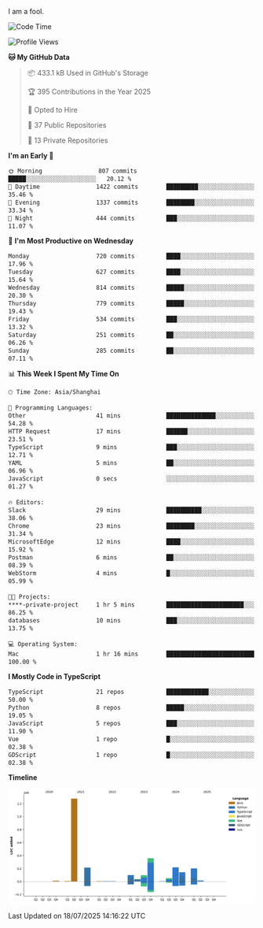 I am a fool.

<!--START_SECTION:waka-->
![Code Time](http://img.shields.io/badge/Code%20Time-3%2C295%20hrs%2043%20mins-blue)

![Profile Views](http://img.shields.io/badge/Profile%20Views-0-blue)

**🐱 My GitHub Data** 

> 📦 433.1 kB Used in GitHub's Storage 
 > 
> 🏆 395 Contributions in the Year 2025
 > 
> 💼 Opted to Hire
 > 
> 📜 37 Public Repositories 
 > 
> 🔑 13 Private Repositories 
 > 
**I'm an Early 🐤** 

```text
🌞 Morning                807 commits         █████░░░░░░░░░░░░░░░░░░░░   20.12 % 
🌆 Daytime                1422 commits        █████████░░░░░░░░░░░░░░░░   35.46 % 
🌃 Evening                1337 commits        ████████░░░░░░░░░░░░░░░░░   33.34 % 
🌙 Night                  444 commits         ███░░░░░░░░░░░░░░░░░░░░░░   11.07 % 
```
📅 **I'm Most Productive on Wednesday** 

```text
Monday                   720 commits         ████░░░░░░░░░░░░░░░░░░░░░   17.96 % 
Tuesday                  627 commits         ████░░░░░░░░░░░░░░░░░░░░░   15.64 % 
Wednesday                814 commits         █████░░░░░░░░░░░░░░░░░░░░   20.30 % 
Thursday                 779 commits         █████░░░░░░░░░░░░░░░░░░░░   19.43 % 
Friday                   534 commits         ███░░░░░░░░░░░░░░░░░░░░░░   13.32 % 
Saturday                 251 commits         ██░░░░░░░░░░░░░░░░░░░░░░░   06.26 % 
Sunday                   285 commits         ██░░░░░░░░░░░░░░░░░░░░░░░   07.11 % 
```


📊 **This Week I Spent My Time On** 

```text
🕑︎ Time Zone: Asia/Shanghai

💬 Programming Languages: 
Other                    41 mins             ██████████████░░░░░░░░░░░   54.28 % 
HTTP Request             17 mins             ██████░░░░░░░░░░░░░░░░░░░   23.51 % 
TypeScript               9 mins              ███░░░░░░░░░░░░░░░░░░░░░░   12.71 % 
YAML                     5 mins              ██░░░░░░░░░░░░░░░░░░░░░░░   06.96 % 
JavaScript               0 secs              ░░░░░░░░░░░░░░░░░░░░░░░░░   01.27 % 

🔥 Editors: 
Slack                    29 mins             ██████████░░░░░░░░░░░░░░░   38.06 % 
Chrome                   23 mins             ████████░░░░░░░░░░░░░░░░░   31.34 % 
MicrosoftEdge            12 mins             ████░░░░░░░░░░░░░░░░░░░░░   15.92 % 
Postman                  6 mins              ██░░░░░░░░░░░░░░░░░░░░░░░   08.39 % 
WebStorm                 4 mins              █░░░░░░░░░░░░░░░░░░░░░░░░   05.99 % 

🐱‍💻 Projects: 
****-private-project     1 hr 5 mins         ██████████████████████░░░   86.25 % 
databases                10 mins             ███░░░░░░░░░░░░░░░░░░░░░░   13.75 % 

💻 Operating System: 
Mac                      1 hr 16 mins        █████████████████████████   100.00 % 
```

**I Mostly Code in TypeScript** 

```text
TypeScript               21 repos            ████████████░░░░░░░░░░░░░   50.00 % 
Python                   8 repos             █████░░░░░░░░░░░░░░░░░░░░   19.05 % 
JavaScript               5 repos             ███░░░░░░░░░░░░░░░░░░░░░░   11.90 % 
Vue                      1 repo              █░░░░░░░░░░░░░░░░░░░░░░░░   02.38 % 
GDScript                 1 repo              █░░░░░░░░░░░░░░░░░░░░░░░░   02.38 % 
```



**Timeline**

![Lines of Code chart](https://raw.githubusercontent.com/VeejaLiu/VeejaLiu/master/assets/bar_graph.png)


 Last Updated on 18/07/2025 14:16:22 UTC
<!--END_SECTION:waka-->
